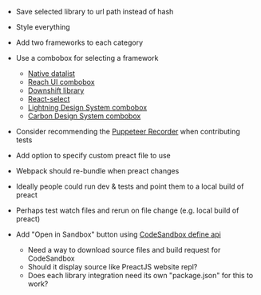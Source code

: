 * Save selected library to url path instead of hash
* Style everything
* Add two frameworks to each category
* Use a combobox for selecting a framework
	* [Native datalist](https://caniuse.com/#feat=datalist)
	* [Reach UI combobox](https://ui.reach.tech/combobox/)
	* [Downshift library](https://downshift.netlify.com/)
	* [React-select](https://react-select.com/)
	* [Lightning Design System combobox](https://www.lightningdesignsystem.com/components/combobox/)
	* [Carbon Design System combobox](https://www.carbondesignsystem.com/components/dropdown/code/)
* Consider recommending the [Puppeteer Recorder](https://chrome.google.com/webstore/detail/puppeteer-recorder/djeegiggegleadkkbgopoonhjimgehda) when contributing tests


* Add option to specify custom preact file to use
* Webpack should re-bundle when preact changes 
* Ideally people could run dev & tests and point them to a local build of preact
* Perhaps test watch files and rerun on file change (e.g. local build of preact)

* Add "Open in Sandbox" button using [CodeSandbox define api](https://codesandbox.io/docs/importing#define-api)
	* Need a way to download source files and build request for CodeSandbox
	* Should it display source like PreactJS website repl?
	* Does each library integration need its own "package.json" for this to work?
